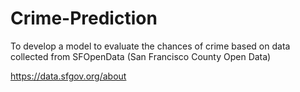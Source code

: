 # Crime-Prediction
To develop a model to evaluate the chances of crime based on data collected from SFOpenData (San Francisco County Open Data)

https://data.sfgov.org/about
